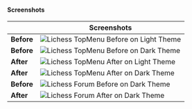#### Screenshots
|  | Screenshots  |
| --- | ---- |
| **Before** | ![Lichess TopMenu Before on Light Theme](http://i.imgur.com/8QcKGaal.png)  |
| **Before** | ![Lichess TopMenu Before on Dark Theme](http://i.imgur.com/v8GwD1Yl.png)  |
| **After** | ![Lichess TopMenu After on Light Theme](http://i.imgur.com/WiZRqVBl.png) |
| **After** | ![Lichess TopMenu After on Dark Theme](http://i.imgur.com/ICUUN7al.png) |
| **Before** | ![Lichess Forum Before on Dark Theme](http://i.imgur.com/CgEjrPJl.png)  |
| **After** | ![Lichess Forum After on Dark Theme](http://i.imgur.com/ZFlEyZRl.png) |
